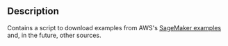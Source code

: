 ## Description
Contains a script to download examples from AWS's [SageMaker examples](https://github.com/awslabs/amazon-sagemaker-examples) and, in the future, other sources.